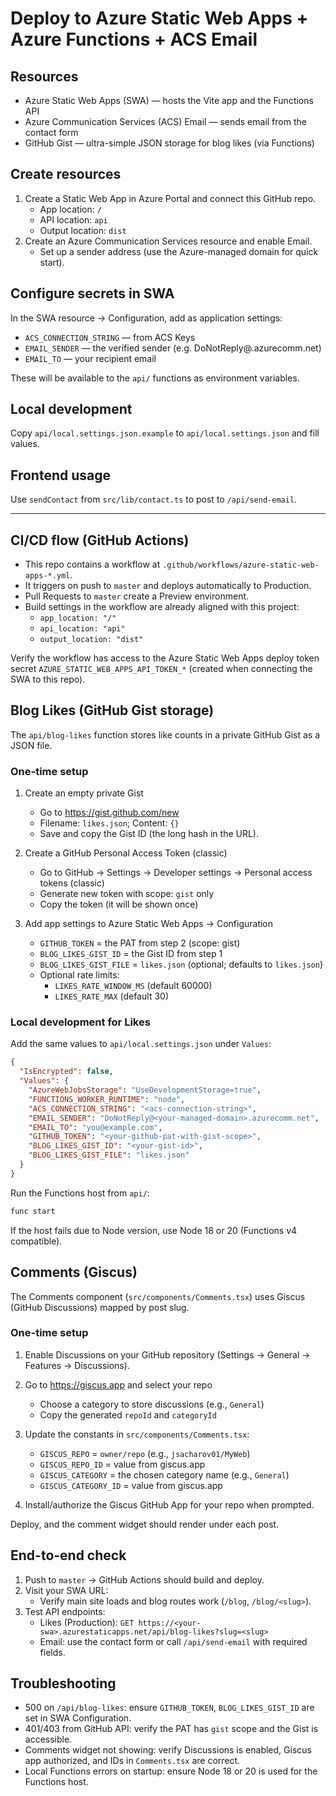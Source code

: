 # Deploy to Azure Static Web Apps + Azure Functions + ACS Email

## Resources
- Azure Static Web Apps (SWA) — hosts the Vite app and the Functions API
- Azure Communication Services (ACS) Email — sends email from the contact form
- GitHub Gist — ultra-simple JSON storage for blog likes (via Functions)

## Create resources
1. Create a Static Web App in Azure Portal and connect this GitHub repo.
   - App location: `/`
   - API location: `api`
   - Output location: `dist`
2. Create an Azure Communication Services resource and enable Email.
   - Set up a sender address (use the Azure-managed domain for quick start).

## Configure secrets in SWA
In the SWA resource -> Configuration, add as application settings:
- `ACS_CONNECTION_STRING` — from ACS Keys
- `EMAIL_SENDER` — the verified sender (e.g. DoNotReply@<domain>.azurecomm.net)
- `EMAIL_TO` — your recipient email

These will be available to the `api/` functions as environment variables.

## Local development
Copy `api/local.settings.json.example` to `api/local.settings.json` and fill values.

## Frontend usage
Use `sendContact` from `src/lib/contact.ts` to post to `/api/send-email`.

---

## CI/CD flow (GitHub Actions)

- This repo contains a workflow at `.github/workflows/azure-static-web-apps-*.yml`.
- It triggers on push to `master` and deploys automatically to Production.
- Pull Requests to `master` create a Preview environment.
- Build settings in the workflow are already aligned with this project:
  - `app_location: "/"`
  - `api_location: "api"`
  - `output_location: "dist"`

Verify the workflow has access to the Azure Static Web Apps deploy token secret
`AZURE_STATIC_WEB_APPS_API_TOKEN_*` (created when connecting the SWA to this repo).

## Blog Likes (GitHub Gist storage)

The `api/blog-likes` function stores like counts in a private GitHub Gist as a JSON file.

### One-time setup
1) Create an empty private Gist
   - Go to https://gist.github.com/new
   - Filename: `likes.json`; Content: `{}`
   - Save and copy the Gist ID (the long hash in the URL).

2) Create a GitHub Personal Access Token (classic)
   - Go to GitHub → Settings → Developer settings → Personal access tokens (classic)
   - Generate new token with scope: `gist` only
   - Copy the token (it will be shown once)

3) Add app settings to Azure Static Web Apps → Configuration
   - `GITHUB_TOKEN` = the PAT from step 2 (scope: gist)
   - `BLOG_LIKES_GIST_ID` = the Gist ID from step 1
   - `BLOG_LIKES_GIST_FILE` = `likes.json` (optional; defaults to `likes.json`)
   - Optional rate limits:
     - `LIKES_RATE_WINDOW_MS` (default 60000)
     - `LIKES_RATE_MAX` (default 30)

### Local development for Likes
Add the same values to `api/local.settings.json` under `Values`:

```json
{
  "IsEncrypted": false,
  "Values": {
    "AzureWebJobsStorage": "UseDevelopmentStorage=true",
    "FUNCTIONS_WORKER_RUNTIME": "node",
    "ACS_CONNECTION_STRING": "<acs-connection-string>",
    "EMAIL_SENDER": "DoNotReply@<your-managed-domain>.azurecomm.net",
    "EMAIL_TO": "you@example.com",
    "GITHUB_TOKEN": "<your-github-pat-with-gist-scope>",
    "BLOG_LIKES_GIST_ID": "<your-gist-id>",
    "BLOG_LIKES_GIST_FILE": "likes.json"
  }
}
```

Run the Functions host from `api/`:

```bash
func start
```

If the host fails due to Node version, use Node 18 or 20 (Functions v4 compatible).

## Comments (Giscus)

The Comments component (`src/components/Comments.tsx`) uses Giscus (GitHub Discussions) mapped by post slug.

### One-time setup
1) Enable Discussions on your GitHub repository (Settings → General → Features → Discussions).

2) Go to https://giscus.app and select your repo
   - Choose a category to store discussions (e.g., `General`)
   - Copy the generated `repoId` and `categoryId`

3) Update the constants in `src/components/Comments.tsx`:
   - `GISCUS_REPO` = `owner/repo` (e.g., `jsacharov01/MyWeb`)
   - `GISCUS_REPO_ID` = value from giscus.app
   - `GISCUS_CATEGORY` = the chosen category name (e.g., `General`)
   - `GISCUS_CATEGORY_ID` = value from giscus.app

4) Install/authorize the Giscus GitHub App for your repo when prompted.

Deploy, and the comment widget should render under each post.

## End-to-end check

1) Push to `master` → GitHub Actions should build and deploy.
2) Visit your SWA URL:
   - Verify main site loads and blog routes work (`/blog`, `/blog/<slug>`).
3) Test API endpoints:
   - Likes (Production): `GET https://<your-swa>.azurestaticapps.net/api/blog-likes?slug=<slug>`
   - Email: use the contact form or call `/api/send-email` with required fields.

## Troubleshooting

- 500 on `/api/blog-likes`: ensure `GITHUB_TOKEN`, `BLOG_LIKES_GIST_ID` are set in SWA Configuration.
- 401/403 from GitHub API: verify the PAT has `gist` scope and the Gist is accessible.
- Comments widget not showing: verify Discussions is enabled, Giscus app authorized, and IDs in `Comments.tsx` are correct.
- Local Functions errors on startup: ensure Node 18 or 20 is used for the Functions host.
